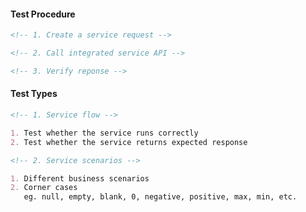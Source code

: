 #### Test Procedure

```markdown
<!-- 1. Create a service request -->
```

```markdown
<!-- 2. Call integrated service API -->
```

```markdown
<!-- 3. Verify reponse -->
```

#### Test Types

```markdown
<!-- 1. Service flow -->

1. Test whether the service runs correctly
2. Test whether the service returns expected response
```

```markdown
<!-- 2. Service scenarios -->

1. Different business scenarios
2. Corner cases
   eg. null, empty, blank, 0, negative, positive, max, min, etc.
```

